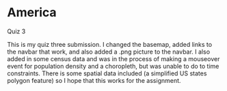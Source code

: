 # America
Quiz 3

<p> This is my quiz three submission. 
I changed the basemap, added links to the navbar that work, and also added a .png picture to the navbar. 
I also added in some census data and was in the process of making a mouseover event for population density
and a choropleth, but was unable to do to time constraints. There is some spatial data included (a simplified
US states polygon feature) so I hope that this works for the assignment. 
